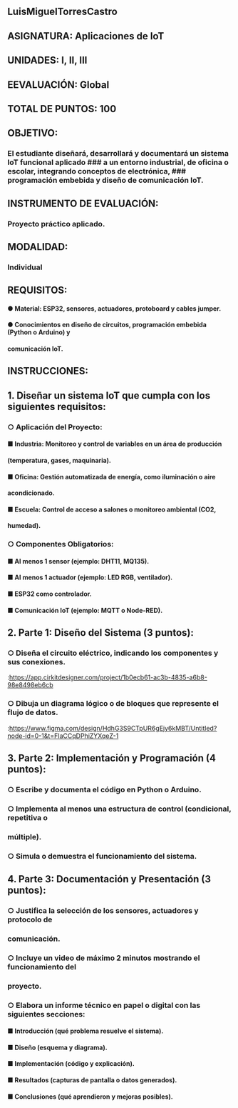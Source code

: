 ##  LuisMiguelTorresCastro
##  ASIGNATURA: Aplicaciones de IoT
##  UNIDADES: I, II, III
##  EEVALUACIÓN: Global
##  TOTAL DE PUNTOS: 100

##  OBJETIVO:
###  El estudiante diseñará, desarrollará y documentará un sistema IoT funcional aplicado ###  a un entorno industrial, de oficina o escolar, integrando conceptos de electrónica, ###  programación embebida y diseño de comunicación IoT.

## INSTRUMENTO DE EVALUACIÓN:
### Proyecto práctico aplicado.
## MODALIDAD:
### Individual
## REQUISITOS:
#### ● Material: ESP32, sensores, actuadores, protoboard y cables jumper.
#### ● Conocimientos en diseño de circuitos, programación embebida (Python o Arduino) y
####   comunicación IoT.

## INSTRUCCIONES:
## 1. Diseñar un sistema IoT que cumpla con los siguientes requisitos:
### ○ Aplicación del Proyecto:
#### ■ Industria: Monitoreo y control de variables en un área de producción
#### (temperatura, gases, maquinaria).
#### ■ Oficina: Gestión automatizada de energía, como iluminación o aire
#### acondicionado.
#### ■ Escuela: Control de acceso a salones o monitoreo ambiental (CO2,
#### humedad).

### ○ Componentes Obligatorios:
#### ■ Al menos 1 sensor (ejemplo: DHT11, MQ135).
#### ■ Al menos 1 actuador (ejemplo: LED RGB, ventilador).
#### ■ ESP32 como controlador.
#### ■ Comunicación IoT (ejemplo: MQTT o Node-RED).

## 2. Parte 1: Diseño del Sistema (3 puntos):
### ○ Diseña el circuito eléctrico, indicando los componentes y sus conexiones.
:https://app.cirkitdesigner.com/project/1b0ecb61-ac3b-4835-a6b8-98e8498eb6cb
### ○ Dibuja un diagrama lógico o de bloques que represente el flujo de datos.
:https://www.figma.com/design/HdhG3S9CTpUR6gEjy6kMBT/Untitled?node-id=0-1&t=FIaCCqDPhiZYXqeZ-1
## 3. Parte 2: Implementación y Programación (4 puntos):
### ○ Escribe y documenta el código en Python o Arduino.
### ○ Implementa al menos una estructura de control (condicional, repetitiva o
###   múltiple).
### ○ Simula o demuestra el funcionamiento del sistema.
## 4. Parte 3: Documentación y Presentación (3 puntos):
### ○ Justifica la selección de los sensores, actuadores y protocolo de
###   comunicación.
### ○ Incluye un video de máximo 2 minutos mostrando el funcionamiento del
###   proyecto.
### ○ Elabora un informe técnico en papel o digital con las siguientes secciones:
#### ■ Introducción (qué problema resuelve el sistema).
#### ■ Diseño (esquema y diagrama).
#### ■ Implementación (código y explicación).
#### ■ Resultados (capturas de pantalla o datos generados).
#### ■ Conclusiones (qué aprendieron y mejoras posibles).
